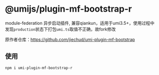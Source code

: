 # @umijs/plugin-mf-bootstrap-r

module-federation 异步启动插件,
兼容qiankun，适用于umi3.5+，使用过程中发现`production`状态下打包`umi.ts`取值不正确，故fork修改

原作者仓库：https://github.com/jiechud/umi-plugin-mf-bootstrap

## 使用
```
npm i umi-plugin-mf-bootstrap-r
```

